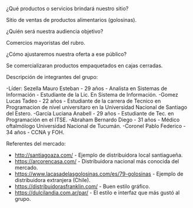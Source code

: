 ¿Qué productos o servicios brindará nuestro sitio? 

Sitio de ventas de productos alimentarios (golosinas).


¿Quién será nuestra audiencia objetivo?

Comercios mayoristas del rubro.


¿Cómo ajustaremos nuestra oferta a ese público?

Se comercializaran productos empaquetados en cajas cerradas.


Descripción de integrantes del grupo:

-Líder: Sezella Mauro Esteban - 29 años - Analista en Sistemas de Información - Estudiante de la Lic. En Sistema de Información.
-Gomez Lucas Tadeo - 22 años - Estudiante de la carrera de Tecnico en Programacion de nivel universitaro en la Universidad Nacional de Santiago del Estero.
-García Luciana Anabell - 29 años - Estudiante de Tec. en Programación en el ITSE.
-Abraham Bernardo Diego - 31 años - Médico oftalmólogo Universidad Nacional de Tucumán.
-Coronel Pablo Federico - 34 años - CCNA y FOH.


Referentes del mercado:

- http://santiagoaza.com/ - Ejemplo de distribuidora local santiagueña.
- https://arcorencasa.com/ - Distribuidora nacional más conocida del mercado.
- https://www.lacasadelasgolosinas.com/es/79-golosinas - Ejemplo de distribuidora extranjera (Chile).
- https://distribuidorasfranklin.com/ - Buen estilo gráfico.
- https://dulcilandia.com.ar/par/ - El estilo e interfaz que más gustó al grupo.